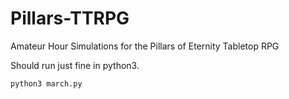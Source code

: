 # Pillars-TTRPG
Amateur Hour Simulations for the Pillars of Eternity Tabletop RPG

Should run just fine in python3.

`python3 march.py`
